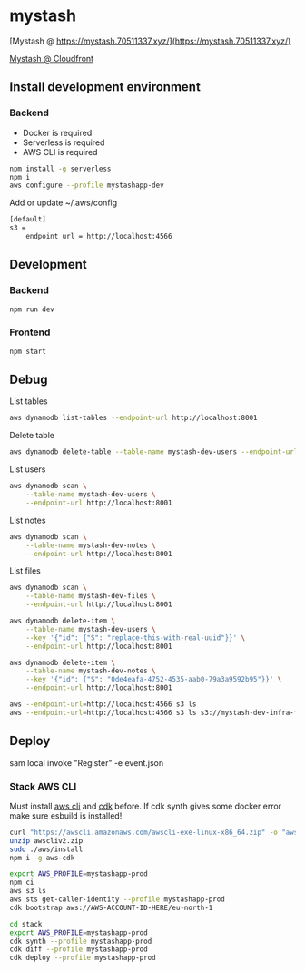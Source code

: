 mystash
============

[Mystash @ https://mystash.70511337.xyz/](https://mystash.70511337.xyz/)

[Mystash @ Cloudfront](https://dn422ddfagn9t.cloudfront.net)

## Install development environment

### Backend
- Docker is required
- Serverless is required
- AWS CLI is required

```bash
npm install -g serverless
npm i
aws configure --profile mystashapp-dev
```

Add or update ~/.aws/config
```bash
[default]
s3 =
    endpoint_url = http://localhost:4566
```

## Development

### Backend

```bash
npm run dev
```

### Frontend

```bash
npm start
```

## Debug

List tables
```bash
aws dynamodb list-tables --endpoint-url http://localhost:8001
```

Delete table
```bash
aws dynamodb delete-table --table-name mystash-dev-users --endpoint-url http://localhost:8001
```

List users
```bash
aws dynamodb scan \
    --table-name mystash-dev-users \
    --endpoint-url http://localhost:8001
```

List notes
```bash
aws dynamodb scan \
    --table-name mystash-dev-notes \
    --endpoint-url http://localhost:8001
```

List files
```bash
aws dynamodb scan \
    --table-name mystash-dev-files \
    --endpoint-url http://localhost:8001
```


```bash
aws dynamodb delete-item \
    --table-name mystash-dev-users \
    --key '{"id": {"S": "replace-this-with-real-uuid"}}' \
    --endpoint-url http://localhost:8001
```

```bash
aws dynamodb delete-item \
    --table-name mystash-dev-notes \
    --key '{"id": {"S": "0de4eafa-4752-4535-aab0-79a3a9592b95"}}' \
    --endpoint-url http://localhost:8001
```

```bash
aws --endpoint-url=http://localhost:4566 s3 ls
aws --endpoint-url=http://localhost:4566 s3 ls s3://mystash-dev-infra-files-bucket --recursive
```

## Deploy

sam local invoke "Register" -e event.json

### Stack AWS CLI

Must install [aws cli](https://aws.amazon.com/cli/) and [cdk](https://github.com/aws/aws-cdk/tree/main) before. If cdk synth gives some docker error make sure esbuild is installed!

```bash
curl "https://awscli.amazonaws.com/awscli-exe-linux-x86_64.zip" -o "awscliv2.zip"
unzip awscliv2.zip
sudo ./aws/install
npm i -g aws-cdk
```

```bash
export AWS_PROFILE=mystashapp-prod
npm ci
aws s3 ls
aws sts get-caller-identity --profile mystashapp-prod
cdk bootstrap aws://AWS-ACCOUNT-ID-HERE/eu-north-1
```

```bash
cd stack
export AWS_PROFILE=mystashapp-prod
cdk synth --profile mystashapp-prod
cdk diff --profile mystashapp-prod
cdk deploy --profile mystashapp-prod
```
